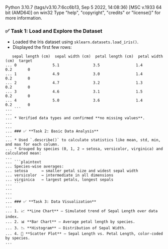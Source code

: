 Python 3.10.7 (tags/v3.10.7:6cc6b13, Sep  5 2022, 14:08:36) [MSC v.1933 64 bit (AMD64)] on win32
Type "help", "copyright", "credits" or "license()" for more information.



### ✅ **Task 1: Load and Explore the Dataset**

* Loaded the Iris dataset using `sklearn.datasets.load_iris()`.
* Displayed the first few rows:

```plaintext
   sepal length (cm)  sepal width (cm)  petal length (cm)  petal width (cm)  target
... 0                5.1               3.5                1.4               0.2       0
... 1                4.9               3.0                1.4               0.2       0
... 2                4.7               3.2                1.3               0.2       0
... 3                4.6               3.1                1.5               0.2       0
... 4                5.0               3.6                1.4               0.2       0
... ```
... 
... * Verified data types and confirmed **no missing values**.
... 
... 
... ### ✅ **Task 2: Basic Data Analysis**
... 
... * Used `.describe()` to calculate statistics like mean, std, min, and max for each column.
... * Grouped by species (0, 1, 2 → setosa, versicolor, virginica) and calculated mean:
... 
... ```plaintext
... Species-wise averages:
... setosa      → smaller petal size and widest sepal width
... versicolor  → intermediate in all dimensions
... virginica   → largest petals, longest sepals
... ```
... 
... 
... 
... ### ✅ **Task 3: Data Visualization**
... 
... 1. 📈 **Line Chart** – Simulated trend of Sepal Length over data index.
... 2. 📊 **Bar Chart** – Average petal length by species.
... 3. 📉 **Histogram** – Distribution of Sepal Width.
... 4. 🔬 **Scatter Plot** – Sepal Length vs. Petal Length, color-coded by species.
... 
